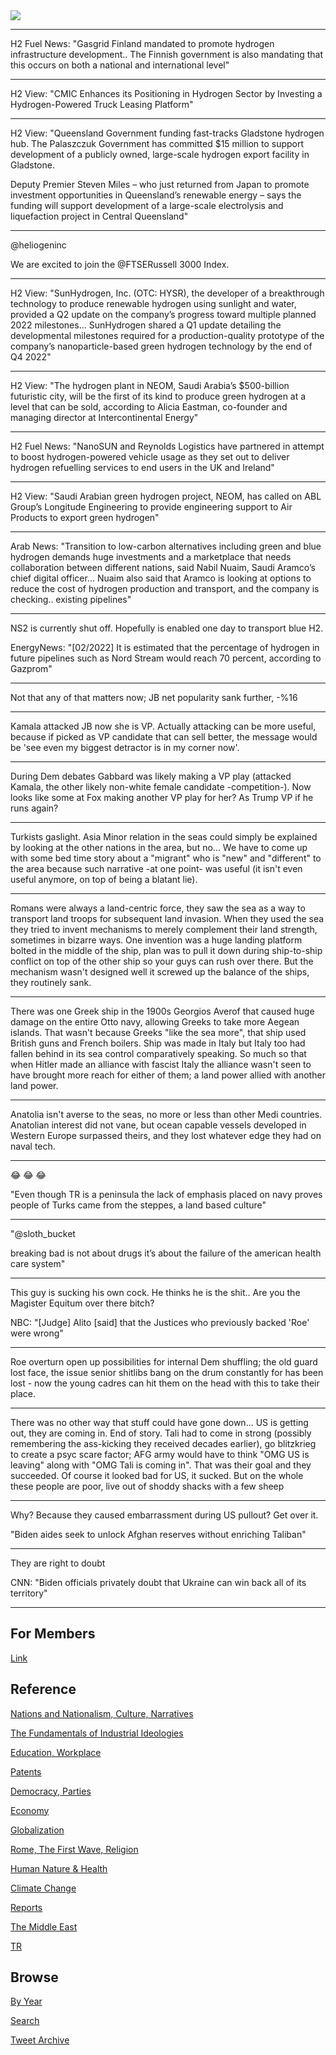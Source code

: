 <img src="https://drive.google.com/uc?export=view&id=1B2wf9R7AMH1d7Vw6e2mucLbIQ5NSjir7"/>

---

H2 Fuel News: "Gasgrid Finland mandated to promote hydrogen
infrastructure development.. The Finnish government is also mandating
that this occurs on both a national and international level"

---

H2 View: "CMIC Enhances its Positioning in Hydrogen Sector by
Investing a Hydrogen-Powered Truck Leasing Platform"

---

H2 View: "Queensland Government funding fast-tracks Gladstone hydrogen
hub. The Palaszczuk Government has committed $15 million to support
development of a publicly owned, large-scale hydrogen export facility
in Gladstone.

Deputy Premier Steven Miles – who just returned from Japan to promote
investment opportunities in Queensland’s renewable energy – says the
funding will support development of a large-scale electrolysis and
liquefaction project in Central Queensland"

---

@heliogeninc

We are excited to join the @FTSERussell 3000 Index.

---

H2 View: "SunHydrogen, Inc. (OTC: HYSR), the developer of a
breakthrough technology to produce renewable hydrogen using sunlight
and water, provided a Q2 update on the company’s progress toward
multiple planned 2022 milestones... SunHydrogen shared a Q1 update
detailing the developmental milestones required for a
production-quality prototype of the company’s nanoparticle-based green
hydrogen technology by the end of Q4 2022"

---

H2 View: "The hydrogen plant in NEOM, Saudi Arabia’s $500-billion
futuristic city, will be the first of its kind to produce green
hydrogen at a level that can be sold, according to Alicia Eastman,
co-founder and managing director at Intercontinental Energy"

---

H2 Fuel News: "NanoSUN and Reynolds Logistics have partnered in
attempt to boost hydrogen-powered vehicle usage as they set out to
deliver hydrogen refuelling services to end users in the UK and
Ireland"

---

H2 View: "Saudi Arabian green hydrogen project, NEOM, has called on
ABL Group’s Longitude Engineering to provide engineering support to
Air Products to export green hydrogen"

---

Arab News: "Transition to low-carbon alternatives including green and
blue hydrogen demands huge investments and a marketplace that needs
collaboration between different nations, said Nabil Nuaim, Saudi
Aramco’s chief digital officer... Nuaim also said that Aramco is
looking at options to reduce the cost of hydrogen production and
transport, and the company is checking.. existing pipelines"

---

NS2 is currently shut off. Hopefully is enabled one day to transport
blue H2.

EnergyNews: "[02/2022] It is estimated that the percentage of hydrogen
in future pipelines such as Nord Stream would reach 70 percent,
according to Gazprom"

---

Not that any of that matters now; JB net popularity sank further, -%16

---

Kamala attacked JB now she is VP. Actually attacking can be more
useful, because if picked as VP candidate that can sell better, the
message would be 'see even my biggest detractor is in my corner now'.

---

During Dem debates Gabbard was likely making a VP play (attacked
Kamala, the other likely non-white female candidate
-competition-). Now looks like some at Fox making another VP play for
her? As Trump VP if he runs again?

---

Turkists gaslight. Asia Minor relation in the seas could simply be
explained by looking at the other nations in the area, but no...  We
have to come up with some bed time story about a "migrant" who is
"new" and "different" to the area because such narrative -at one
point- was useful (it isn't even useful anymore, on top of being a
blatant lie).

---

Romans were always a land-centric force, they saw the sea as a way to
transport land troops for subsequent land invasion. When they used the
sea they tried to invent mechanisms to merely complement their land
strength, sometimes in bizarre ways. One invention was a huge landing
platform bolted in the middle of the ship, plan was to pull it down
during ship-to-ship conflict on top of the other ship so your guys can
rush over there. But the mechanism wasn't designed well it screwed up
the balance of the ships, they routinely sank.

---

There was one Greek ship in the 1900s Georgios Averof that caused huge
damage on the entire Otto navy, allowing Greeks to take more Aegean
islands. That wasn't because Greeks "like the sea more", that ship
used British guns and French boilers. Ship was made in Italy but Italy
too had fallen behind in its sea control comparatively speaking. So
much so that when Hitler made an alliance with fascist Italy the
alliance wasn't seen to have brought more reach for either of them; a
land power allied with another land power.

---

Anatolia isn't averse to the seas, no more or less than other Medi
countries. Anatolian interest did not vane, but ocean capable vessels
developed in Western Europe surpassed theirs, and they lost whatever
edge they had on naval tech.

---

😂 😂 😂 

"Even though TR is a peninsula the lack of emphasis placed on navy
proves people of Turks came from the steppes, a land based culture"

---

"@sloth_bucket

breaking bad is not about drugs it’s about the failure of the american
health care system"

---

This guy is sucking his own cock. He thinks he is the shit.. Are you
the Magister Equitum over there bitch?

NBC: "[Judge] Alito [said] that the Justices who previously backed
'Roe' were wrong"

---

Roe overturn open up possibilities for internal Dem shuffling; the old
guard lost face, the issue senior shitlibs bang on the drum constantly
for has been lost - now the young cadres can hit them on the head with
this to take their place.

---

There was no other way that stuff could have gone down... US is
getting out, they are coming in. End of story. Tali had to come in
strong (possibly remembering the ass-kicking they received decades
earlier), go blitzkrieg to create a psyc scare factor; AFG army would
have to think "OMG US is leaving" along with "OMG Tali is coming
in". That was their goal and they succeeded. Of course it looked bad
for US, it sucked. But on the whole these people are poor, live out of
shoddy shacks with a few sheep

---

Why? Because they caused embarrassment during US pullout? Get over it. 

"Biden aides seek to unlock Afghan reserves without enriching Taliban"

---

They are right to doubt

CNN: "Biden officials privately doubt that Ukraine can win back all of its territory"

---

## For Members

[Link](https://thirdwave-members.herokuapp.com)

## Reference

[Nations and Nationalism, Culture, Narratives](2013/02/nations-and-nationalism.html)

[The Fundamentals of Industrial Ideologies](2011/04/fundamentals-of-industrial-ideologies.html)

[Education, Workplace](2017/09/education-workplace.html)

[Patents](2018/09/patents.html)

[Democracy, Parties](2016/11/democracy.html)

[Economy](2018/05/economy.html)

[Globalization](2018/09/globalization.html)

[Rome, The First Wave, Religion](2017/12/rome.html)

[Human Nature & Health](2020/07/human-nature.html)

[Climate Change](2018/12/climate.html)

[Reports](2019/05/reports.html)

[The Middle East](2019/07/middleeast.html)

[TR](../tr)

## Browse

[By Year](years.html)

[Search](search.html)

[Tweet Archive](tweets/index.html)
